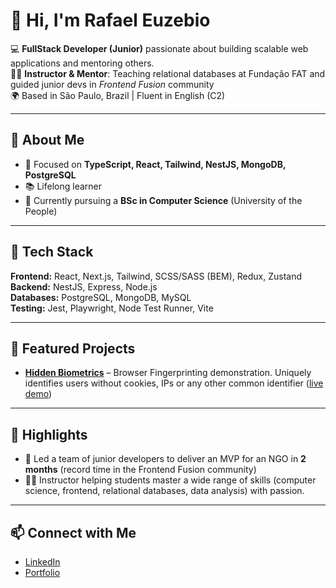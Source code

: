 # 👋 Hi, I'm Rafael Euzebio  

💻 **FullStack Developer (Junior)** passionate about building scalable web applications and mentoring others.  
👨‍🏫 **Instructor & Mentor**: Teaching relational databases at Fundação FAT and guided junior devs in *Frontend Fusion* community  
🌍 Based in São Paulo, Brazil | Fluent in English (C2)  

---

## 🚀 About Me  
- 🎯 Focused on **TypeScript, React, Tailwind, NestJS, MongoDB, PostgreSQL**  
- 📚 Lifelong learner 
- 🌱 Currently pursuing a **BSc in Computer Science** (University of the People)  

---

## 🧰 Tech Stack  
**Frontend:** React, Next.js, Tailwind, SCSS/SASS (BEM), Redux, Zustand  
**Backend:** NestJS, Express, Node.js  
**Databases:** PostgreSQL, MongoDB, MySQL  
**Testing:** Jest, Playwright, Node Test Runner, Vite  

---

## 📌 Featured Projects

- [**Hidden Biometrics**](https://github.com/Rafael-Euzebio/hidden-biometrics) – Browser Fingerprinting demonstration. Uniquely identifies users without cookies, IPs or any other common identifier ([live demo](https://hidden-biometrics.onrender.com/?lng=en))  
---

## 🌟 Highlights  
- 🚀 Led a team of junior developers to deliver an MVP for an NGO in **2 months** (record time in the Frontend Fusion community)  
- 👨‍🏫 Instructor helping students master a wide range of skills (computer science, frontend, relational databases, data analysis) with passion.
---

## 📫 Connect with Me  
- [LinkedIn](https://www.linkedin.com/in/rafael-euzebio)  
- [Portfolio](https://hidden-biometrics.onrender.com/?lng=en)  
